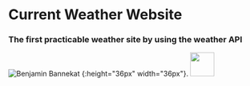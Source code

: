 # Current Weather Website
### The first practicable weather site by using the weather API
![Benjamin Bannekat](https://www.fstyle67.com/Fstyle67/m14_img/01.png) {:height="36px" width="36px"}.
<img src="https://www.fstyle67.com/Fstyle67/m14_img/01.png" width="48">
